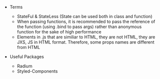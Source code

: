 + Terms
	+ StateFul & StateLess (State can be used both in class and function)
	+ When passing functions, it is recommended to pass the reference of the function (using .bind to pass args) rather than anonymous function for the sake of high performance 
	+ Elements in .js that are similiar to HTML, they are not HTML, they are JXS, JS in HTML format. Therefore, some props names are different from HTML

+ Useful Packages
	+ Radium
	+ Styled-Components	